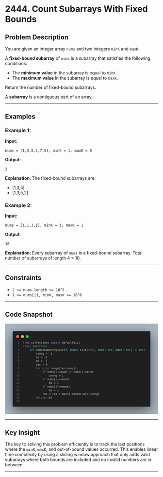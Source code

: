 # 2444. Count Subarrays With Fixed Bounds

## Problem Description
You are given an integer array `nums` and two integers `minK` and `maxK`.

A **fixed-bound subarray** of `nums` is a subarray that satisfies the following conditions:
- The **minimum value** in the subarray is equal to `minK`.
- The **maximum value** in the subarray is equal to `maxK`.

Return the number of fixed-bound subarrays.

A **subarray** is a contiguous part of an array.

---

## Examples

### Example 1:
**Input:**
```
nums = [1,3,5,2,7,5], minK = 1, maxK = 5
```
**Output:**
```
2
```
**Explanation:** The fixed-bound subarrays are:
- [1,3,5]
- [1,3,5,2]

### Example 2:
**Input:**
```
nums = [1,1,1,1], minK = 1, maxK = 1
```
**Output:**
```
10
```
**Explanation:** Every subarray of `nums` is a fixed-bound subarray. Total number of subarrays of length 4 = 10.

---

## Constraints
- `2 <= nums.length <= 10^5`
- `1 <= nums[i], minK, maxK <= 10^6`

---

## Code Snapshot
![Code Screenshot](image.png)

---

## Key Insight
The key to solving this problem efficiently is to track the last positions where the `minK`, `maxK`, and out-of-bound values occurred. This enables linear time complexity by using a sliding window approach that only adds valid subarrays where both bounds are included and no invalid numbers are in between.

---

